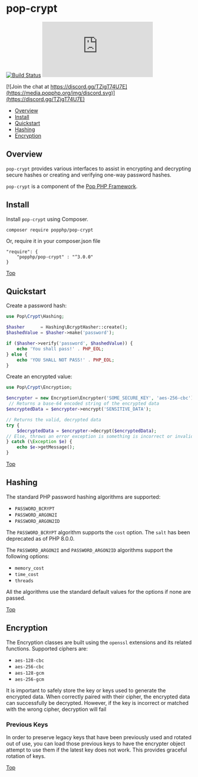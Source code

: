 pop-crypt
=========

[![Build Status](https://github.com/popphp/pop-crypt/workflows/phpunit/badge.svg)](https://github.com/popphp/pop-crypt/actions)
[![Coverage Status](http://cc.popphp.org/coverage.php?comp=pop-crypt)](http://cc.popphp.org/pop-crypt/)

[![Join the chat at https://discord.gg/TZjgT74U7E](https://media.popphp.org/img/discord.svg)](https://discord.gg/TZjgT74U7E)

* [Overview](#overview)
* [Install](#install)
* [Quickstart](#quickstart)
* [Hashing](#hashing)
* [Encryption](#encryption)

Overview
--------
`pop-crypt` provides various interfaces to assist in encrypting and decrypting secure hashes
or creating and verifying one-way password hashes.

`pop-crypt` is a component of the [Pop PHP Framework](http://www.popphp.org/).

Install
-------

Install `pop-crypt` using Composer.

    composer require popphp/pop-crypt

Or, require it in your composer.json file

    "require": {
        "popphp/pop-crypt" : "^3.0.0"
    }

[Top](#pop-crypt)

Quickstart
----------

Create a password hash:

```php
use Pop\Crypt\Hashing;

$hasher      = Hashing\BcryptHasher::create();
$hashedValue = $hasher->make('password');

if ($hasher->verify('password', $hashedValue)) {
    echo 'You shall pass!' . PHP_EOL;
} else {
    echo 'YOU SHALL NOT PASS!' . PHP_EOL;
}
```

Create an encrypted value:

```php
use Pop\Crypt\Encryption;

$encrypter = new Encryption\Encrypter('SOME_SECURE_KEY', 'aes-256-cbc');
 // Returns a base-64 encoded string of the encrypted data
$encryptedData = $encrypter->encrypt('SENSITIVE_DATA');

// Returns the valid, decrypted data
try {
    $decryptedData = $encrypter->decrypt($encryptedData);
// Else, throws an error exception is something is incorrect or invalid
} catch (\Exception $e) {
    echo $e->getMessage(); 
}
```

[Top](#pop-crypt)

Hashing
-------

The standard PHP password hashing algorithms are supported:

- `PASSWORD_BCRYPT`
- `PASSWORD_ARGON2I`
- `PASSWORD_ARGON2ID`

The `PASSWORD_BCRYPT` algorithm supports the `cost` option. The `salt` has been deprecated as of PHP 8.0.0.

The `PASSWORD_ARGON2I` and `PASSWORD_ARGON2ID` algorithms support the following options:

- `memory_cost`
- `time_cost`
- `threads`

All the algorithms use the standard default values for the options if none are passed.

[Top](#pop-crypt)

Encryption
----------

The Encryption classes are built using the `openssl` extensions and its related functions. Supported ciphers are:

- `aes-128-cbc`
- `aes-256-cbc`
- `aes-128-gcm`
- `aes-256-gcm`

It is important to safely store the key or keys used to generate the encrypted data. When correctly paired with
their cipher, the encrypted data can successfully be decrypted. However, if the key is incorrect or matched with
the wrong cipher, decryption will fail

### Previous Keys

In order to preserve legacy keys that have been previously used and rotated out of use, you can load those previous
keys to have the encrypter object attempt to use them if the latest key does not work. This provides graceful rotation
of keys.

[Top](#pop-crypt)
